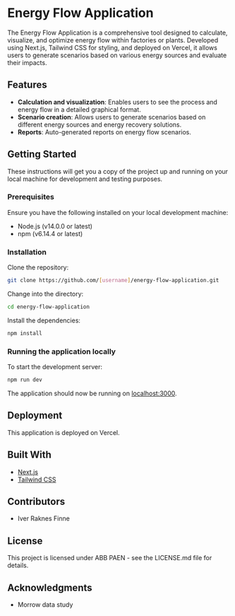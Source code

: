 # Energy Flow Application

The Energy Flow Application is a comprehensive tool designed to calculate, visualize, and optimize energy flow within factories or plants. Developed using Next.js, Tailwind CSS for styling, and deployed on Vercel, it allows users to generate scenarios based on various energy sources and evaluate their impacts.

## Features

- **Calculation and visualization**: Enables users to see the process and energy flow in a detailed graphical format.
- **Scenario creation**: Allows users to generate scenarios based on different energy sources and energy recovery solutions.
- **Reports**: Auto-generated reports on energy flow scenarios.

## Getting Started

These instructions will get you a copy of the project up and running on your local machine for development and testing purposes.

### Prerequisites

Ensure you have the following installed on your local development machine:

- Node.js (v14.0.0 or latest)
- npm (v6.14.4 or latest)

### Installation 

Clone the repository:

```bash
git clone https://github.com/[username]/energy-flow-application.git
```

Change into the directory:

```bash
cd energy-flow-application
```

Install the dependencies:

```bash
npm install
```

### Running the application locally

To start the development server:

```bash
npm run dev
```

The application should now be running on [localhost:3000](http://localhost:3000).

## Deployment

This application is deployed on Vercel. 

## Built With

- [Next.js](https://nextjs.org/)
- [Tailwind CSS](https://tailwindcss.com/)

## Contributors

- Iver Raknes Finne

## License

This project is licensed under ABB PAEN - see the LICENSE.md file for details.

## Acknowledgments

- Morrow data study
